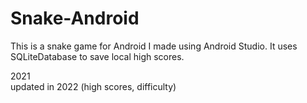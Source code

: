 # Snake-Android

This is a snake game for Android I made using Android Studio. It uses SQLiteDatabase to save local high scores.

2021<br>
updated in 2022 (high scores, difficulty)
